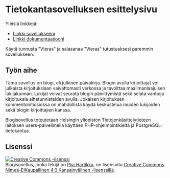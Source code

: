 # Tietokantasovelluksen esittelysivu

Yleisiä linkkejä:

* [Linkki sovellukseeni](http://piiahart.users.cs.helsinki.fi/tsoha/)
* [Linkki dokumentaatiooni](https://github.com/Piia/Blogi/blob/master/doc/dokumentaatio.pdf)

Käytä tunnusta "Vieras" ja salasanaa "Vieras" tutustuaksesi paremmin sovellukseen.

## Työn aihe

Tämä sovellus on blogi, eli julkinen päiväkirja. Blogin avulla kirjoittajat voi julkaista kirjoituksiaan vaivattomasti verkossa ja tavoittaa maailmanlaajuisen lukijakunnan. Lukijat voivat seurata blogin päivittymistä sekä selata vanhoja kirjoituksia aihetunnisteiden avulla. Jokaisen kirjoituksen kommentointiosiossa on mahdollista käydä keskustelua muiden lukijoiden sekä blogin kirjoittajien kanssa. 

Blogisovellus toteutetaan Helsingin yliopiston Tietojenkäsittelytieteen laitoksen users-palvelimella käyttäen PHP-ohjelmointikieltä ja PostgreSQL-tietokantaa. 

## Lisenssi

<a rel="license" href="http://creativecommons.org/licenses/by-nc/4.0/"><img alt="Creative Commons -lisenssi" style="border-width:0" src="https://i.creativecommons.org/l/by-nc/4.0/88x31.png" /></a><br /><span xmlns:dct="http://purl.org/dc/terms/" property="dct:title">Blogisovellus</span>, jonka tekijä on <a xmlns:cc="http://creativecommons.org/ns#" href="http://piiahart.users.cs.helsinki.fi/tsoha/" property="cc:attributionName" rel="cc:attributionURL">Piia Hartikka</a>, on lisensoitu <a rel="license" href="http://creativecommons.org/licenses/by-nc/4.0/">Creative Commons Nimeä-EiKaupallinen 4.0 Kansainvälinen -lisenssillä</a>.
